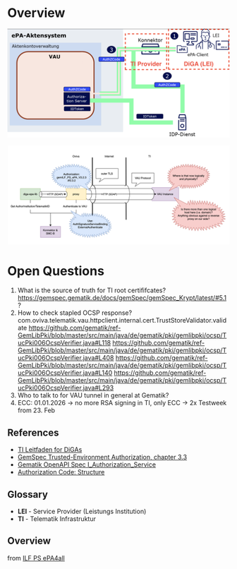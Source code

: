
# Overview
![](./docs/ePA_3_0_overview.png)

![](./docs/vau_tunnel.png)

# Open Questions

1. What is the source of truth for TI root certififcates?  https://gemspec.gematik.de/docs/gemSpec/gemSpec_Krypt/latest/#5.1 ?
2. How to check stapled OCSP response? com.oviva.telematik.vau.httpclient.internal.cert.TrustStoreValidator.validate
   https://github.com/gematik/ref-GemLibPki/blob/master/src/main/java/de/gematik/pki/gemlibpki/ocsp/TucPki006OcspVerifier.java#L118
   https://github.com/gematik/ref-GemLibPki/blob/master/src/main/java/de/gematik/pki/gemlibpki/ocsp/TucPki006OcspVerifier.java#L408
   https://github.com/gematik/ref-GemLibPki/blob/master/src/main/java/de/gematik/pki/gemlibpki/ocsp/TucPki006OcspVerifier.java#L140
   https://github.com/gematik/ref-GemLibPki/blob/master/src/main/java/de/gematik/pki/gemlibpki/ocsp/TucPki006OcspVerifier.java#L293
3. Who to talk to for VAU tunnel in general at Gematik?
4. ECC: 01.01.2026 -> no more RSA signing in TI, only ECC
-> 2x Testweek from 23. Feb

## References
- [TI Leitfaden for DiGAs](https://wiki.gematik.de/pages/viewpage.action?pageId=512716463)
- [GemSpec Trusted-Environment Authorization, chapter 3.3](https://gemspec.gematik.de/docs/gemILF/gemILF_PS_ePA/gemILF_PS_ePA_V3.2.3/#3.3)
- [Gematik OpenAPI Spec I_Authorization_Service](https://github.com/gematik/ePA-Basic/blob/ePA-3.0.3/src/openapi/I_Authorization_Service.yaml)
- [Authorization Code: Structure](https://gemspec.gematik.de/docs/gemSpec/gemSpec_IDP_Dienst/gemSpec_IDP_Dienst_V1.7.0/#7.3)

## Glossary

- **LEI** - Service Provider (Leistungs Institution)
- **TI** - Telematik Infrastruktur

## Overview
from [ILF PS ePA4all](https://gemspec.gematik.de/docs/gemILF/gemILF_PS_ePA/gemILF_PS_ePA_V3.2.3/#3.3.2)

